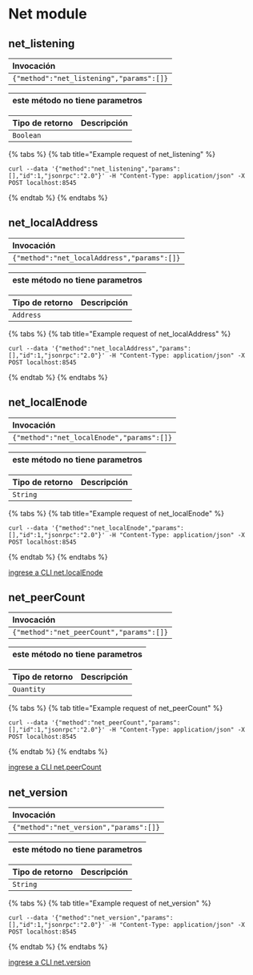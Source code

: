 # Net module

## net\_listening

| Invocación |
| :--- |
| `{"method":"net_listening","params":[]}` |

| este método no tiene parametros |
| :--- |


| Tipo de retorno | Descripción |
| :--- | :--- |
| `Boolean` |  |

{% tabs %}
{% tab title="Example request of net\_listening" %}
```text
curl --data '{"method":"net_listening","params":[],"id":1,"jsonrpc":"2.0"}' -H "Content-Type: application/json" -X POST localhost:8545
```
{% endtab %}
{% endtabs %}

## net\_localAddress

| Invocación |
| :--- |
| `{"method":"net_localAddress","params":[]}` |

| este método no tiene parametros |
| :--- |


| Tipo de retorno | Descripción |
| :--- | :--- |
| `Address` |  |

{% tabs %}
{% tab title="Example request of net\_localAddress" %}
```text
curl --data '{"method":"net_localAddress","params":[],"id":1,"jsonrpc":"2.0"}' -H "Content-Type: application/json" -X POST localhost:8545
```
{% endtab %}
{% endtabs %}

## net\_localEnode

| Invocación |
| :--- |
| `{"method":"net_localEnode","params":[]}` |

| este método no tiene parametros |
| :--- |


| Tipo de retorno | Descripción |
| :--- | :--- |
| `String` |  |

{% tabs %}
{% tab title="Example request of net\_localEnode" %}
```text
curl --data '{"method":"net_localEnode","params":[],"id":1,"jsonrpc":"2.0"}' -H "Content-Type: application/json" -X POST localhost:8545
```
{% endtab %}
{% endtabs %}

[ingrese a CLI net.localEnode](https://docs.nethermind.io/nethermind/nethermind-utilities/cli/net#net-localenode)

## net\_peerCount

| Invocación |
| :--- |
| `{"method":"net_peerCount","params":[]}` |

| este método no tiene parametros |
| :--- |


| Tipo de retorno | Descripción |
| :--- | :--- |
| `Quantity` |  |

{% tabs %}
{% tab title="Example request of net\_peerCount" %}
```text
curl --data '{"method":"net_peerCount","params":[],"id":1,"jsonrpc":"2.0"}' -H "Content-Type: application/json" -X POST localhost:8545
```
{% endtab %}
{% endtabs %}

[ingrese a CLI net.peerCount](https://docs.nethermind.io/nethermind/nethermind-utilities/cli/net#net-peercount)

## net\_version

| Invocación |
| :--- |
| `{"method":"net_version","params":[]}` |

| este método no tiene parametros |
| :--- |


| Tipo de retorno | Descripción |
| :--- | :--- |
| `String` |  |

{% tabs %}
{% tab title="Example request of net\_version" %}
```text
curl --data '{"method":"net_version","params":[],"id":1,"jsonrpc":"2.0"}' -H "Content-Type: application/json" -X POST localhost:8545
```
{% endtab %}
{% endtabs %}

[ingrese a CLI net.version](https://docs.nethermind.io/nethermind/nethermind-utilities/cli/net#net-version)

